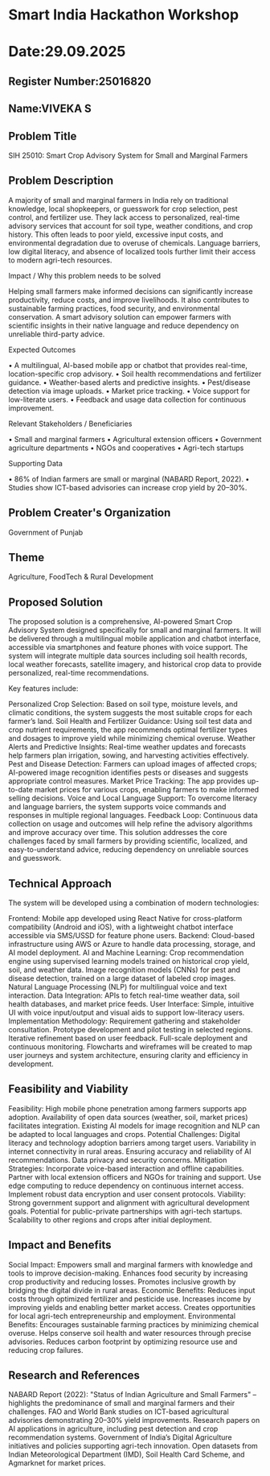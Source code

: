 # Smart India Hackathon Workshop
# Date:29.09.2025
## Register Number:25016820
## Name:VIVEKA S
## Problem Title
SIH 25010: Smart Crop Advisory System for Small and Marginal Farmers
## Problem Description
A majority of small and marginal farmers in India rely on traditional knowledge, local shopkeepers, or guesswork for crop selection, pest control, and fertilizer use. They lack access to personalized, real-time advisory services that account for soil type, weather conditions, and crop history. This often leads to poor yield, excessive input costs, and environmental degradation due to overuse of chemicals. Language barriers, low digital literacy, and absence of localized tools further limit their access to modern agri-tech resources.

Impact / Why this problem needs to be solved

Helping small farmers make informed decisions can significantly increase productivity, reduce costs, and improve livelihoods. It also contributes to sustainable farming practices, food security, and environmental conservation. A smart advisory solution can empower farmers with scientific insights in their native language and reduce dependency on unreliable third-party advice.

Expected Outcomes

• A multilingual, AI-based mobile app or chatbot that provides real-time, location-specific crop advisory.
• Soil health recommendations and fertilizer guidance.
• Weather-based alerts and predictive insights.
• Pest/disease detection via image uploads.
• Market price tracking.
• Voice support for low-literate users.
• Feedback and usage data collection for continuous improvement.

Relevant Stakeholders / Beneficiaries

• Small and marginal farmers
• Agricultural extension officers
• Government agriculture departments
• NGOs and cooperatives
• Agri-tech startups

Supporting Data

• 86% of Indian farmers are small or marginal (NABARD Report, 2022).
• Studies show ICT-based advisories can increase crop yield by 20–30%.

## Problem Creater's Organization
Government of Punjab

## Theme
Agriculture, FoodTech & Rural Development

## Proposed Solution
The proposed solution is a comprehensive, AI-powered Smart Crop Advisory System designed specifically for small and marginal farmers. It will be delivered through a multilingual mobile application and chatbot interface, accessible via smartphones and feature phones with voice support. The system will integrate multiple data sources including soil health records, local weather forecasts, satellite imagery, and historical crop data to provide personalized, real-time recommendations.

Key features include:

Personalized Crop Selection: Based on soil type, moisture levels, and climatic conditions, the system suggests the most suitable crops for each farmer’s land.
Soil Health and Fertilizer Guidance: Using soil test data and crop nutrient requirements, the app recommends optimal fertilizer types and dosages to improve yield while minimizing chemical overuse.
Weather Alerts and Predictive Insights: Real-time weather updates and forecasts help farmers plan irrigation, sowing, and harvesting activities effectively.
Pest and Disease Detection: Farmers can upload images of affected crops; AI-powered image recognition identifies pests or diseases and suggests appropriate control measures.
Market Price Tracking: The app provides up-to-date market prices for various crops, enabling farmers to make informed selling decisions.
Voice and Local Language Support: To overcome literacy and language barriers, the system supports voice commands and responses in multiple regional languages.
Feedback Loop: Continuous data collection on usage and outcomes will help refine the advisory algorithms and improve accuracy over time.
This solution addresses the core challenges faced by small farmers by providing scientific, localized, and easy-to-understand advice, reducing dependency on unreliable sources and guesswork.

## Technical Approach
The system will be developed using a combination of modern technologies:

Frontend: Mobile app developed using React Native for cross-platform compatibility (Android and iOS), with a lightweight chatbot interface accessible via SMS/USSD for feature phone users.
Backend: Cloud-based infrastructure using AWS or Azure to handle data processing, storage, and AI model deployment.
AI and Machine Learning:
Crop recommendation engine using supervised learning models trained on historical crop yield, soil, and weather data.
Image recognition models (CNNs) for pest and disease detection, trained on a large dataset of labeled crop images.
Natural Language Processing (NLP) for multilingual voice and text interaction.
Data Integration: APIs to fetch real-time weather data, soil health databases, and market price feeds.
User Interface: Simple, intuitive UI with voice input/output and visual aids to support low-literacy users.
Implementation Methodology:
Requirement gathering and stakeholder consultation.
Prototype development and pilot testing in selected regions.
Iterative refinement based on user feedback.
Full-scale deployment and continuous monitoring.
Flowcharts and wireframes will be created to map user journeys and system architecture, ensuring clarity and efficiency in development.

## Feasibility and Viability
Feasibility:
High mobile phone penetration among farmers supports app adoption.
Availability of open data sources (weather, soil, market prices) facilitates integration.
Existing AI models for image recognition and NLP can be adapted to local languages and crops.
Potential Challenges:
Digital literacy and technology adoption barriers among target users.
Variability in internet connectivity in rural areas.
Ensuring accuracy and reliability of AI recommendations.
Data privacy and security concerns.
Mitigation Strategies:
Incorporate voice-based interaction and offline capabilities.
Partner with local extension officers and NGOs for training and support.
Use edge computing to reduce dependency on continuous internet access.
Implement robust data encryption and user consent protocols.
Viability:
Strong government support and alignment with agricultural development goals.
Potential for public-private partnerships with agri-tech startups.
Scalability to other regions and crops after initial deployment.


## Impact and Benefits
Social Impact:
Empowers small and marginal farmers with knowledge and tools to improve decision-making.
Enhances food security by increasing crop productivity and reducing losses.
Promotes inclusive growth by bridging the digital divide in rural areas.
Economic Benefits:
Reduces input costs through optimized fertilizer and pesticide use.
Increases income by improving yields and enabling better market access.
Creates opportunities for local agri-tech entrepreneurship and employment.
Environmental Benefits:
Encourages sustainable farming practices by minimizing chemical overuse.
Helps conserve soil health and water resources through precise advisories.
Reduces carbon footprint by optimizing resource use and reducing crop failures.


## Research and References
NABARD Report (2022): "Status of Indian Agriculture and Small Farmers" – highlights the predominance of small and marginal farmers and their challenges.
FAO and World Bank studies on ICT-based agricultural advisories demonstrating 20–30% yield improvements.
Research papers on AI applications in agriculture, including pest detection and crop recommendation systems.
Government of India’s Digital Agriculture initiatives and policies supporting agri-tech innovation.
Open datasets from Indian Meteorological Department (IMD), Soil Health Card Scheme, and Agmarknet for market prices.
